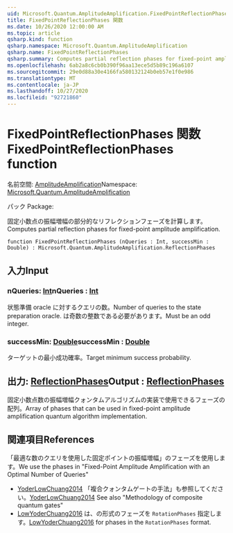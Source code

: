 ```yaml
---
uid: Microsoft.Quantum.AmplitudeAmplification.FixedPointReflectionPhases
title: FixedPointReflectionPhases 関数
ms.date: 10/26/2020 12:00:00 AM
ms.topic: article
qsharp.kind: function
qsharp.namespace: Microsoft.Quantum.AmplitudeAmplification
qsharp.name: FixedPointReflectionPhases
qsharp.summary: Computes partial reflection phases for fixed-point amplitude amplification.
ms.openlocfilehash: 6ab2a8c6cb0b390f96aa13ece5d5b89c196a6107
ms.sourcegitcommit: 29e0d88a30e4166fa580132124b0eb57e1f0e986
ms.translationtype: MT
ms.contentlocale: ja-JP
ms.lasthandoff: 10/27/2020
ms.locfileid: "92721860"
---
```

# <a name="fixedpointreflectionphases-function"></a><span data-ttu-id="64c29-102">FixedPointReflectionPhases 関数</span><span class="sxs-lookup"><span data-stu-id="64c29-102">FixedPointReflectionPhases function</span></span>

<span data-ttu-id="64c29-103">名前空間: [AmplitudeAmplification](xref:Microsoft.Quantum.AmplitudeAmplification)</span><span class="sxs-lookup"><span data-stu-id="64c29-103">Namespace: [Microsoft.Quantum.AmplitudeAmplification](xref:Microsoft.Quantum.AmplitudeAmplification)</span></span>

<span data-ttu-id="64c29-104">パック [](https://nuget.org/packages/)</span><span class="sxs-lookup"><span data-stu-id="64c29-104">Package: [](https://nuget.org/packages/)</span></span>


<span data-ttu-id="64c29-105">固定小数点の振幅増幅の部分的なリフレクションフェーズを計算します。</span><span class="sxs-lookup"><span data-stu-id="64c29-105">Computes partial reflection phases for fixed-point amplitude amplification.</span></span>

```qsharp
function FixedPointReflectionPhases (nQueries : Int, successMin : Double) : Microsoft.Quantum.AmplitudeAmplification.ReflectionPhases
```


## <a name="input"></a><span data-ttu-id="64c29-106">入力</span><span class="sxs-lookup"><span data-stu-id="64c29-106">Input</span></span>

### <a name="nqueries--int"></a><span data-ttu-id="64c29-107">nQueries: [Int](xref:microsoft.quantum.lang-ref.int)</span><span class="sxs-lookup"><span data-stu-id="64c29-107">nQueries : [Int](xref:microsoft.quantum.lang-ref.int)</span></span>

<span data-ttu-id="64c29-108">状態準備 oracle に対するクエリの数。</span><span class="sxs-lookup"><span data-stu-id="64c29-108">Number of queries to the state preparation oracle.</span></span> <span data-ttu-id="64c29-109">は奇数の整数である必要があります。</span><span class="sxs-lookup"><span data-stu-id="64c29-109">Must be an odd integer.</span></span>


### <a name="successmin--double"></a><span data-ttu-id="64c29-110">successMin: [Double](xref:microsoft.quantum.lang-ref.double)</span><span class="sxs-lookup"><span data-stu-id="64c29-110">successMin : [Double](xref:microsoft.quantum.lang-ref.double)</span></span>

<span data-ttu-id="64c29-111">ターゲットの最小成功確率。</span><span class="sxs-lookup"><span data-stu-id="64c29-111">Target minimum success probability.</span></span>



## <a name="output--reflectionphases"></a><span data-ttu-id="64c29-112">出力: [ReflectionPhases](xref:Microsoft.Quantum.AmplitudeAmplification.ReflectionPhases)</span><span class="sxs-lookup"><span data-stu-id="64c29-112">Output : [ReflectionPhases](xref:Microsoft.Quantum.AmplitudeAmplification.ReflectionPhases)</span></span>

<span data-ttu-id="64c29-113">固定小数点数の振幅増幅クォンタムアルゴリズムの実装で使用できるフェーズの配列。</span><span class="sxs-lookup"><span data-stu-id="64c29-113">Array of phases that can be used in fixed-point amplitude amplification quantum algorithm implementation.</span></span>

## <a name="references"></a><span data-ttu-id="64c29-114">関連項目</span><span class="sxs-lookup"><span data-stu-id="64c29-114">References</span></span>

<span data-ttu-id="64c29-115">「最適な数のクエリを使用した固定ポイントの振幅増幅」のフェーズを使用します。</span><span class="sxs-lookup"><span data-stu-id="64c29-115">We use the phases in "Fixed-Point Amplitude Amplification with an Optimal Number of Queries"</span></span>

- <span data-ttu-id="64c29-116">[YoderLowChuang2014](https://arxiv.org/abs/1409.3305) 「複合クォンタムゲートの手法」も参照してください。</span><span class="sxs-lookup"><span data-stu-id="64c29-116">[YoderLowChuang2014](https://arxiv.org/abs/1409.3305) See also "Methodology of composite quantum gates"</span></span>
- <span data-ttu-id="64c29-117">[LowYoderChuang2016](https://arxiv.org/abs/1603.03996) は、の形式のフェーズを `RotationPhases` 指定します。</span><span class="sxs-lookup"><span data-stu-id="64c29-117">[LowYoderChuang2016](https://arxiv.org/abs/1603.03996) for phases in the `RotationPhases` format.</span></span>